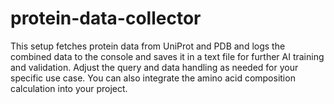 # protein-data-collector
This setup fetches protein data from UniProt and PDB and logs the combined data to the console and saves it in a text file for further AI training and validation. Adjust the query and data handling as needed for your specific use case. You can also integrate the amino acid composition calculation into your project.

